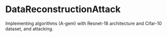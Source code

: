 # DataReconstructionAttack
Implementing algorithms (A-gem) with Resnet-18 architecture and Cifar-10 dataset, and attacking.
